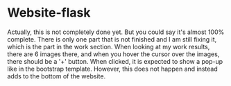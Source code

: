 # Website-flask
Actually, this is not completely done yet. But you could say it's almost 100% complete. There is only one part that is not finished and I am still fixing it, which is the part in the work section. When looking at my work results, there are 6 images there, and when you hover the cursor over the images, there should be a '+' button. When clicked, it is expected to show a pop-up like in the bootstrap template. However, this does not happen and instead adds to the bottom of the website.
